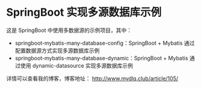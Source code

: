 # SpringBoot 实现多源数据库示例

这是 SpringBoot 中使用多数据源的示例项目，其中：

- springboot-mybatis-many-database-config：SpringBoot + Mybatis 通过配置数据源方式实现多源数据库示例
- springboot-mybatis-many-database-dynamic：SpringBoot + Mybatis 通过使用 dynamic-datasource 实现多源数据库示例

详情可以查看我的博客，博客地址： http://www.mydlq.club/article/105/